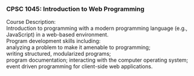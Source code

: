 ### CPSC 1045: Introduction to Web Programming  
Course Description:<br/>
Introduction to programming with a modern programming language (e.g., JavaScript) in a web-based environment.  
Program development skills including:  
analyzing a problem to make it amenable to programming;  
writing structured, modularized programs;  
program documentation; interacting with the computer operating system;  
event driven programming for client-side web applications.
